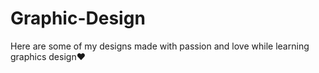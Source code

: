 # Graphic-Design
Here are some of my designs made with passion and love while learning graphics design❤️
